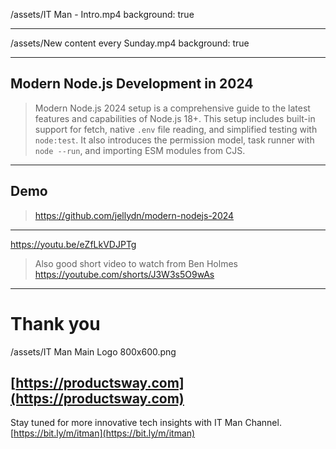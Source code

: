 /assets/IT Man - Intro.mp4
background: true

---

/assets/New content every Sunday.mp4
background: true

---

## Modern Node.js Development in 2024

> Modern Node.js 2024 setup is a comprehensive guide to the latest features and capabilities of Node.js 18+. This setup includes built-in support for fetch, native `.env` file reading, and simplified testing with `node:test`. It also introduces the permission model, task runner with `node --run`, and importing ESM modules from CJS.

---

## Demo

> https://github.com/jellydn/modern-nodejs-2024

---

https://youtu.be/eZfLkVDJPTg

> Also good short video to watch from Ben Holmes https://youtube.com/shorts/J3W3s5O9wAs

---

# Thank you

/assets/IT Man Main Logo 800x600.png

## [https://productsway.com](https://productsway.com)

Stay tuned for more innovative tech insights with IT Man Channel.
[https://bit.ly/m/itman](https://bit.ly/m/itman)
